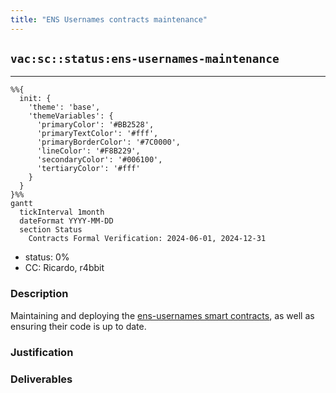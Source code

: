 ```yaml
---
title: "ENS Usernames contracts maintenance"
---
```

## `vac:sc::status:ens-usernames-maintenance`
---

```mermaid
%%{ 
  init: { 
    'theme': 'base', 
    'themeVariables': { 
      'primaryColor': '#BB2528', 
      'primaryTextColor': '#fff', 
      'primaryBorderColor': '#7C0000', 
      'lineColor': '#F8B229', 
      'secondaryColor': '#006100', 
      'tertiaryColor': '#fff' 
    } 
  } 
}%%
gantt
  tickInterval 1month
  dateFormat YYYY-MM-DD 
  section Status
    Contracts Formal Verification: 2024-06-01, 2024-12-31
```

- status: 0%
- CC: Ricardo, r4bbit

### Description

Maintaining and deploying the [ens-usernames smart contracts](https://github.com/status-im/ens-usernames), as well as ensuring their code is up to date.

### Justification
### Deliverables



